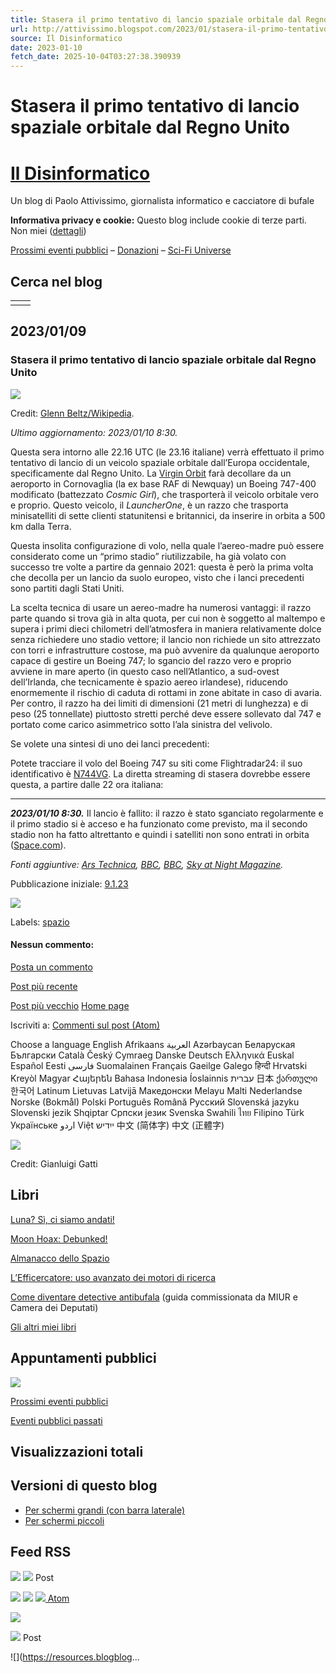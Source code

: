 ```yaml
---
title: Stasera il primo tentativo di lancio spaziale orbitale dal Regno Unito
url: http://attivissimo.blogspot.com/2023/01/stasera-il-primo-tentativo-di-lancio.html
source: Il Disinformatico
date: 2023-01-10
fetch_date: 2025-10-04T03:27:38.390939
---
```


# Stasera il primo tentativo di lancio spaziale orbitale dal Regno Unito

# [Il Disinformatico](https://attivissimo.blogspot.com/)

Un blog di Paolo Attivissimo, giornalista informatico e cacciatore di bufale

**Informativa privacy e cookie:** Questo blog include cookie di terze parti. Non miei ([dettagli](https://tinyurl.com/2p9apfu5))

[Prossimi eventi pubblici](https://attivissimo.me/disinformaticalendario/prossimi/) – [Donazioni](https://attivissimo.me/donazioni/) – [Sci-Fi Universe](https://scifiuniverse.it)

## Cerca nel blog

|  |  |
| --- | --- |
|  |  |

## 2023/01/09

### Stasera il primo tentativo di lancio spaziale orbitale dal Regno Unito

[![](https://blogger.googleusercontent.com/img/b/R29vZ2xl/AVvXsEiZmaOju--q0smLceZ5xuS48aZfc_XaejFHx0P6j-YYjUbuntFraV5n6r7TpwH9sOSBIt8-X9FLezjRQPuJ13ErQyoXJCWOEmErj27K7nustZw-s9E8Eblj7EPvBkLTDCZo3BD_bjIzYq9Lm3jrSXvJ2sJSkXIBV0PcSX3FtcAYCf84OPxhrUo/s16000/Cosmic_Girl_and_LauncherOne_on_the_way_out_to_Sea_(50846763897)_(cropped).jpg)](https://blogger.googleusercontent.com/img/b/R29vZ2xl/AVvXsEiZmaOju--q0smLceZ5xuS48aZfc_XaejFHx0P6j-YYjUbuntFraV5n6r7TpwH9sOSBIt8-X9FLezjRQPuJ13ErQyoXJCWOEmErj27K7nustZw-s9E8Eblj7EPvBkLTDCZo3BD_bjIzYq9Lm3jrSXvJ2sJSkXIBV0PcSX3FtcAYCf84OPxhrUo/s1010/Cosmic_Girl_and_LauncherOne_on_the_way_out_to_Sea_%2850846763897%29_%28cropped%29.jpg)

Credit:
[Glenn Beltz/Wikipedia](https://en.wikipedia.org/wiki/LauncherOne#/media/File:Cosmic_Girl_and_LauncherOne_on_the_way_out_to_Sea_%2850846763897%29_%28cropped%29.jpg).

*Ultimo aggiornamento: 2023/01/10 8:30.*

Questa sera intorno alle 22.16 UTC (le 23.16 italiane) verrà effettuato il
primo tentativo di lancio di un veicolo spaziale orbitale dall’Europa
occidentale, specificamente dal Regno Unito. La
[Virgin Orbit](https://virginorbit.com/) farà decollare da un
aeroporto in Cornovaglia (la ex base RAF di Newquay) un Boeing 747-400
modificato (battezzato *Cosmic Girl*), che trasporterà il veicolo
orbitale vero e proprio. Questo veicolo, il *LauncherOne*, è un razzo che
trasporta minisatelliti di sette clienti statunitensi e britannici, da
inserire in orbita a 500 km dalla Terra.

Questa insolita configurazione di volo, nella quale l’aereo-madre può essere
considerato come un “primo stadio” riutilizzabile, ha già volato con successo
tre volte a partire da gennaio 2021: questa è però la prima volta che decolla
per un lancio da suolo europeo, visto che i lanci precedenti sono partiti
dagli Stati Uniti.

La scelta tecnica di usare un aereo-madre ha numerosi vantaggi: il razzo parte
quando si trova già in alta quota, per cui non è soggetto al maltempo e supera
i primi dieci chilometri dell’atmosfera in maniera relativamente dolce senza
richiedere uno stadio vettore; il lancio non richiede un sito attrezzato con
torri e infrastrutture costose, ma può avvenire da qualunque aeroporto capace
di gestire un Boeing 747; lo sgancio del razzo vero e proprio avviene in mare
aperto (in questo caso nell’Atlantico, a sud-ovest dell’Irlanda, che
tecnicamente è spazio aereo irlandese), riducendo enormemente il rischio di
caduta di rottami in zone abitate in caso di avaria. Per contro, il razzo ha
dei limiti di dimensioni (21 metri di lunghezza) e di peso (25 tonnellate)
piuttosto stretti perché deve essere sollevato dal 747 e portato come carico
asimmetrico sotto l’ala sinistra del velivolo.

Se volete una sintesi di uno dei lanci precedenti:

Potete tracciare il volo del Boeing 747 su siti come Flightradar24: il suo
identificativo è
[N744VG](https://www.flightradar24.com/data/aircraft/n744vg). La
diretta streaming di stasera dovrebbe essere questa, a partire dalle 22 ora
italiana:

---

***2023/01/10 8:30.*** Il lancio è fallito: il razzo è stato sganciato regolarmente e il primo stadio si è acceso e ha funzionato come previsto, ma il secondo stadio non ha fatto altrettanto e quindi i satelliti non sono entrati in orbita ([Space.com](https://www.space.com/virgin-orbit-first-united-kingdom-launch-failure)).

*Fonti aggiuntive:
[Ars Technica](https://arstechnica.com/science/2023/01/the-first-orbital-launch-from-western-europe-could-happen-tonight/), [BBC](https://www.bbc.com/news/articles/cn312y9ldleo),
[BBC](https://www.bbc.com/news/science-environment-64179472),
[Sky at Night Magazine](https://www.skyatnightmagazine.com/news/virgin-orbit-spaceport-cornwall-launch/).*

Pubblicazione iniziale:
[9.1.23](https://attivissimo.blogspot.com/2023/01/stasera-il-primo-tentativo-di-lancio.html "permanent link")

[![](https://resources.blogblog.com/img/icon18_email.gif)](https://www.blogger.com/email-post/7421441/8638341085905696974 "Post per email")

Labels:
[spazio](https://attivissimo.blogspot.com/search/label/spazio)

#### Nessun commento:

[Posta un commento](https://www.blogger.com/comment/fullpage/post/7421441/8638341085905696974)

[Post più recente](https://attivissimo.blogspot.com/2023/01/soyuz-in-avaria-nello-spazio-verra.html "Post più recente")

[Post più vecchio](https://attivissimo.blogspot.com/2023/01/e-vero-che-i-cattivi-non-possono-usare.html "Post più vecchio")
[Home page](https://attivissimo.blogspot.com/)

Iscriviti a:
[Commenti sul post (Atom)](https://attivissimo.blogspot.com/feeds/8638341085905696974/comments/default)

Choose a language
English
Afrikaans
العربية
Azərbaycan
Беларуская
Български
Català
Český
Cymraeg
Danske
Deutsch
Ελληνικά
Euskal
Español
Eesti
فارسی
Suomalainen
Français
Gaeilge
Galego
हिन्दी
Hrvatski
Kreyòl
Magyar
Հայերեն
Bahasa Indonesia
Íoslainnis
עברית
日本
ქართული
한국어
Latinum
Lietuvas
Latvijā
Македонски
Melayu
Malti
Nederlandse
Norske (Bokmål)
Polski
Português
Română
Русский
Slovenská jazyku
Slovenski jezik
Shqiptar
Српски језик
Svenska
Swahili
ไทย
Filipino
Türk
Українське
اردو
Việt
ייִדיש
中文 (简体字)
中文 (正體字)

![](https://blogger.googleusercontent.com/img/b/R29vZ2xl/AVvXsEhQ-_-OkaZJxWiZ8HkG3dGC9gbuPA1qB0VDZQ_nOM3eKADHVNjFHFpuxfv0jRYUqMFEy9I7T68WBC4RqG2fgk01IH3SXqiRjKw2b146wtndBtQV-IupobE5YcCFlmXWeIV8sQYgsw/s1600/Cattivissimo-by-francesco-lombardi-gianluigi-gatti.png)

Credit: Gianluigi Gatti

## Libri

[Luna? Sì, ci siamo andati!](http://luna1969.info)

[Moon Hoax: Debunked!](https://www.moonhoaxdebunked.com/)

[Almanacco dello Spazio](https://almanaccodellospazio.ch/)

[L’Efficercatore: uso avanzato dei motori di ricerca](https://efficercatore.blogspot.com/)

[Come diventare detective antibufala](https://www.generazioniconnesse.it/site/_file/documenti/Comunicazione/Fake_news/Dispensa_Docenti_decalogo_bastabufale.pdf) (guida commissionata da MIUR e Camera dei Deputati)

[Gli altri miei libri](https://attivissimo.blogspot.com/p/libri-pubblicati.html)

## Appuntamenti pubblici

[![](https://blogger.googleusercontent.com/img/b/R29vZ2xl/AVvXsEiwWo0VmlJW4KbR2KYCr10iEPHo1F2w37XMCsBe5YIHWIkZiTTkwcN6y_lIPVZN5bLGrtRczw_v5yBt1gR4s-sJkJ5lF9aXXgNJAF9TQ3LtGxygFpUy8zxCOOjP4YWq4t27h8HnIQ/s200/calendar-flat-icon-01-.jpg)](https://attivissimo.me/disinformaticalendario/prossimi/)

[Prossimi eventi pubblici](https://attivissimo.me/disinformaticalendario/prossimi/)

[Eventi pubblici passati](https://attivissimo.me/disinformaticalendario/archivio-appuntamenti-pubblici/)

## Visualizzazioni totali

## Versioni di questo blog

* [Per schermi grandi (con barra laterale)](http://attivissimo.blogspot.com/?m=0)
* [Per schermi piccoli](http://attivissimo.blogspot.com/?m=1)

## Feed RSS

![](https://resources.blogblog.com/img/widgets/arrow_dropdown.gif)
![](https://resources.blogblog.com/img/icon_feed12.png)
Post

[![](https://resources.blogblog.com/img/widgets/subscribe-netvibes.png)](https://www.netvibes.com/subscribe.php?url=https%3A%2F%2Fattivissimo.blogspot.com%2Ffeeds%2Fposts%2Fdefault)
[![](https://resources.blogblog.com/img/widgets/subscribe-yahoo.png)](https://add.my.yahoo.com/content?url=https%3A%2F%2Fattivissimo.blogspot.com%2Ffeeds%2Fposts%2Fdefault)
[![](https://resources.blogblog.com/img/icon_feed12.png)
Atom](https://attivissimo.blogspot.com/feeds/posts/default)

![](https://resources.blogblog.com/img/widgets/arrow_dropdown.gif)

![](https://resources.blogblog.com/img/icon_feed12.png)
Post

![](https://resources.blogblog...